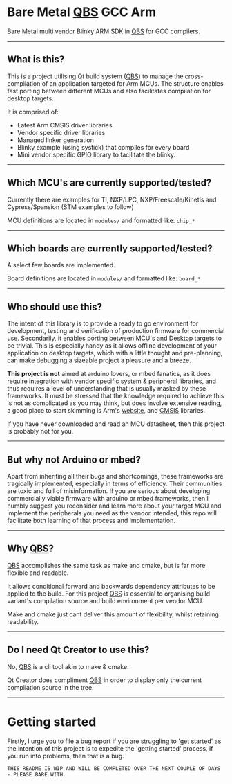 # Bare Metal [QBS](http://doc.qt.io/qbs) GCC Arm

Bare Metal multi vendor Blinky ARM SDK in [QBS](http://doc.qt.io/qbs) for GCC compilers.


------------------	
## What is this?

This is a project utilising Qt build system ([QBS](http://doc.qt.io/qbs)) to manage the cross-compilation of an application targeted for Arm MCUs.  The structure enables fast porting between different MCUs and also facilitates compilation for desktop targets.

It is comprised of:

 * Latest Arm CMSIS driver libraries
 * Vendor specific driver libraries
 * Managed linker generation 
 * Blinky example (using systick) that compiles for every board
 * Mini vendor specific GPIO library to facilitate the blinky.
 
------------------	
## Which MCU's are currently supported/tested?

Currently there are examples for TI, NXP/LPC, NXP/Freescale/Kinetis and Cypress/Spansion (STM examples to follow)

MCU definitions are located in `modules/` and formatted like: `chip_*`

------------------	
## Which boards are currently supported/tested?

A select few boards are implemented.

Board definitions are located in `modules/` and formatted like: `board_*`
 
------------------	
## Who should use this?

The intent of this library is to provide a ready to go environment for development, testing and verification of production firmware for commercial use.  Secondarily, it enables porting between MCU's and Desktop targets to be trivial.  This is especially handy as it allows offline development of your application on desktop targets, which with a little thought and pre-planning, can make debugging a sizeable project a pleasure and a breeze.

**This project is not** aimed at arduino lovers, or mbed fanatics, as it does require integration with vendor specific system & peripheral libraries, and thus requires a level of understanding that is usually masked by these frameworks.  It must be stressed that the knowledge required to achieve this is not as complicated as you may think, but does involve extensive reading, a good place to start skimming is Arm's [website](http://arm-software.github.io/CMSIS_5/General/html/index.html), and [CMSIS](https://github.com/ARM-software/CMSIS_5) libraries.

If you have never downloaded and read an MCU datasheet, then this project is probably not for you.

------------------	
## But why not Arduino or mbed?

Apart from inheriting all their bugs and shortcomings, these frameworks are tragically implemented, especially in terms of efficiency.  Their communities are toxic and full of misinformation.  If you are serious about developing commercially viable firmware with arduino or mbed frameworks, then I humbly suggest you reconsider and learn more about your target MCU and implement the peripherals you need as the vendor intended, this repo will facilitate both learning of that process and implementation.  

------------------	
## Why [QBS](http://doc.qt.io/qbs)?

[QBS](http://doc.qt.io/qbs) accomplishes the same task as make and cmake, but is far more flexible and readable.

It allows conditional forward and backwards dependency attributes to be applied to the build.  For this project [QBS](http://doc.qt.io/qbs) is essential to organising build variant's compilation source and build environment per vendor MCU.  

Make and cmake just cant deliver this amount of flexibility, whilst retaining readability.

------------------	
## Do I need Qt Creator to use this?

No, [QBS](http://doc.qt.io/qbs) is a cli tool akin to make & cmake.  

Qt Creator does compliment [QBS](http://doc.qt.io/qbs) in order to display only the current compilation source in the tree.

------------------	
# Getting started

Firstly, I urge you to file a bug report if you are struggling to 'get started' as the intention of this project is to expedite the 'getting started' process, if you run into problems, then that is a bug.

`THIS README IS WIP AND WILL BE COMPLETED OVER THE NEXT COUPLE OF DAYS - PLEASE BARE WITH.`